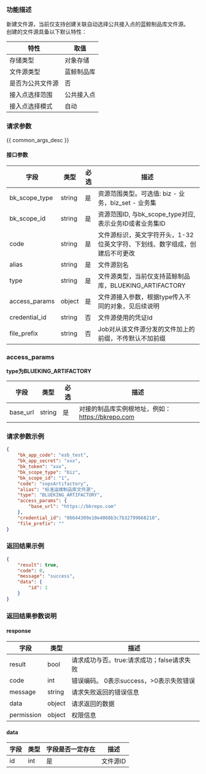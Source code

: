 ### 功能描述

新建文件源，当前仅支持创建关联自动选择公共接入点的蓝鲸制品库文件源。  
创建的文件源具备以下默认特性：  

| 特性             |  取值      |
|-----------------|------------|
|存储类型|对象存储|
|文件源类型|蓝鲸制品库|
|是否为公共文件源|否|
|接入点选择范围|公共接入点|
|接入点选择模式|自动|

### 请求参数

{{ common_args_desc }}

#### 接口参数

| 字段             |  类型      | 必选   |  描述       |
|-----------------|------------|--------|------------|
| bk_scope_type | string | 是     | 资源范围类型。可选值: biz - 业务，biz_set - 业务集 |
| bk_scope_id | string | 是 | 资源范围ID, 与bk_scope_type对应, 表示业务ID或者业务集ID |
| code            |  string    | 是     | 文件源标识，英文字符开头，1-32位英文字符、下划线、数字组成，创建后不可更改 |
| alias           |  string    | 是     | 文件源别名 |
| type            |  string    | 是     | 文件源类型，当前仅支持蓝鲸制品库，BLUEKING_ARTIFACTORY |
| access_params   |  object    | 是     | 文件源接入参数，根据type传入不同的对象，见后续说明 |
| credential_id   |  string    | 否     | 文件源使用的凭证Id |
| file_prefix     |  string    | 否     | Job对从该文件源分发的文件加上的前缀，不传默认不加前缀 |

### access_params
**type为BLUEKING_ARTIFACTORY**  

| 字段             |  类型      | 必选   |  描述       |
|-----------------|------------|--------|------------|
| base_url        |  string    | 是     | 对接的制品库实例根地址，例如：https://bkrepo.com |

### 请求参数示例

```json
{
    "bk_app_code": "esb_test",
    "bk_app_secret": "xxx",
    "bk_token": "xxx",
    "bk_scope_type": "biz",
    "bk_scope_id": "1",
    "code": "sopsArtifactory",
    "alias": "标准运维制品库文件源",
    "type": "BLUEKING_ARTIFACTORY",
    "access_params": {
        "base_url": "https://bkrepo.com"
    },
    "credential_id": "06644309e10e4068b3c7b32799668210",
    "file_prefix": ""
}
```

### 返回结果示例

```json
{
    "result": true,
    "code": 0,
    "message": "success",
    "data": {
        "id": 1
    }
}
```

### 返回结果参数说明

#### response
| 字段      | 类型      | 描述      |
|-----------|-----------|-----------|
| result       | bool   | 请求成功与否。true:请求成功；false请求失败 |
| code         | int    | 错误编码。 0表示success，>0表示失败错误 |
| message      | string | 请求失败返回的错误信息|
| data         | object | 请求返回的数据|
| permission   | object | 权限信息|


#### data

| 字段      | 类型    |字段是否一定存在  | 描述      |
|-----------|-------|---------------|---------|
| id        | int   |是              | 文件源ID |
